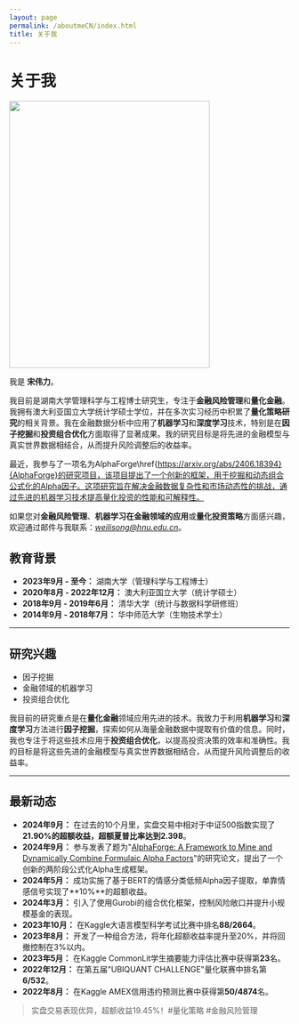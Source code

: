 ```yaml
---
layout: page
permalink: /aboutmeCN/index.html
title: 关于我
---
```


# 关于我

<img src="https://sowelswl.github.io/weilisong.jpg" class="floatpic" width="360" height="480">

我是 **宋伟力**。

我目前是湖南大学管理科学与工程博士研究生，专注于**金融风险管理**和**量化金融**。我拥有澳大利亚国立大学统计学硕士学位，并在多次实习经历中积累了**量化策略研究**的相关背景。我在金融数据分析中应用了**机器学习**和**深度学习**技术，特别是在**因子挖掘**和**投资组合优化**方面取得了显著成果。我的研究目标是将先进的金融模型与真实世界数据相结合，从而提升风险调整后的收益率。

最近，我参与了一项名为AlphaForge\href{https://arxiv.org/abs/2406.18394}{AlphaForge}的研究项目，该项目提出了一个创新的框架，用于挖掘和动态组合公式化的Alpha因子。这项研究旨在解决金融数据复杂性和市场动态性的挑战，通过先进的机器学习技术提高量化投资的性能和可解释性。

如果您对**金融风险管理**、**机器学习在金融领域的应用**或**量化投资策略**方面感兴趣，欢迎通过邮件与我联系：*weilisong@hnu.edu.cn*。

## 教育背景

- **2023年9月 - 至今：** 湖南大学（管理科学与工程博士）
- **2020年8月 - 2022年12月：** 澳大利亚国立大学（统计学硕士）
- **2018年9月 - 2019年6月：** 清华大学（统计与数据科学研修班）
- **2014年9月 - 2018年7月：** 华中师范大学（生物技术学士）

---

## 研究兴趣

- 因子挖掘
- 金融领域的机器学习
- 投资组合优化

我目前的研究重点是在**量化金融**领域应用先进的技术。我致力于利用**机器学习**和**深度学习**方法进行**因子挖掘**，探索如何从海量金融数据中提取有价值的信息。同时，我也专注于将这些技术应用于**投资组合优化**，以提高投资决策的效率和准确性。我的目标是将这些先进的金融模型与真实世界数据相结合，从而提升风险调整后的收益率。

---

## 最新动态

- **2024年9月：** 在过去的10个月里，实盘交易中相对于中证500指数实现了**21.90%**的超额收益，超额夏普比率达到**2.398**。
- **2024年9月：** 参与发表了题为"[AlphaForge: A Framework to Mine and Dynamically Combine Formulaic Alpha Factors](https://arxiv.org/abs/2406.18394)"的研究论文，提出了一个创新的两阶段公式化Alpha生成框架。
- **2024年5月：** 成功实施了基于BERT的情感分类低频Alpha因子提取，单靠情感信号实现了**10%**的超额收益。
- **2024年3月：** 引入了使用Gurobi的组合优化框架，控制风险敞口并提升小规模基金的表现。
- **2023年10月：** 在Kaggle大语言模型科学考试比赛中排名**88/2664**。
- **2023年8月：** 开发了一种组合方法，将年化超额收益率提升至20%，并将回撤控制在3%以内。
- **2023年5月：** 在Kaggle CommonLit学生摘要能力评估比赛中获得第**23**名。
- **2022年12月：** 在第五届"UBIQUANT CHALLENGE"量化联赛中排名第**6/532**。
- **2022年8月：** 在Kaggle AMEX信用违约预测比赛中获得第**50/4874**名。

<blockquote class="twitter-tweet"><p lang="zh" dir="ltr">实盘交易表现优异，超额收益19.45%！#量化策略 #金融风险管理</p></blockquote>

